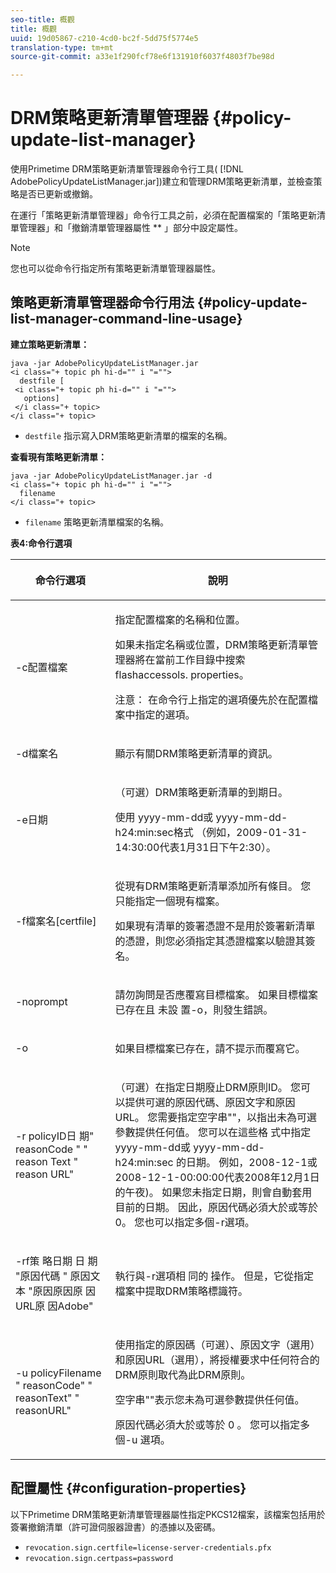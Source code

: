 ```yaml
---
seo-title: 概觀
title: 概觀
uuid: 19d05867-c210-4cd0-bc2f-5dd75f5774e5
translation-type: tm+mt
source-git-commit: a33e1f290fcf78e6f131910f6037f4803f7be98d

---
```



# DRM策略更新清單管理器 {#policy-update-list-manager}

使用Primetime DRM策略更新清單管理器命令行工具( [!DNL AdobePolicyUpdateListManager.jar])建立和管理DRM策略更新清單，並檢查策略是否已更新或撤銷。

在運行「策略更新清單管理器」命令行工具之前，必須在配置檔案的「策略更新清單管理器」和「撤銷清單管理器屬性 ** 」部分中設定屬性。

>[!NOTE]
>
>您也可以從命令行指定所有策略更新清單管理器屬性。

## 策略更新清單管理器命令行用法 {#policy-update-list-manager-command-line-usage}

**建立策略更新清單：**

```
java -jar AdobePolicyUpdateListManager.jar  
<i class="+ topic ph hi-d="" i "="">
  destfile [ 
 <i class="+ topic ph hi-d="" i "="">
   options]  
 </i class="+ topic> 
</i class="+ topic>
```

* `destfile` 指示寫入DRM策略更新清單的檔案的名稱。

**查看現有策略更新清單：**

```
java -jar AdobePolicyUpdateListManager.jar -d  
<i class="+ topic ph hi-d="" i "="">
  filename 
</i class="+ topic>
```

* `filename` 策略更新清單檔案的名稱。

**表4:命令行選項**

<table frame="all" colsep="1" rowsep="1" class="+ topic/table adobe-d/table " id="table_ghb_jqy_n4">  
 <thead class="- topic/thead "> 
  <tr rowsep="1" class="- topic/row "> 
   <th colname="1" class="- topic/entry entry"> <p class="- topic/p ">命令行選項 </p> </th> 
   <th colname="2" class="- topic/entry entry"> <p class="- topic/p ">說明 </p> </th> 
  </tr> 
 </thead>
 <tbody class="- topic/tbody "> 
  <tr rowsep="1" class="- topic/row "> 
   <td colname="1" class="- topic/entry "> <span class="+ topic/ph pr-d/codeph codeph"> -c配置檔案 </span> </td> 
   <td colname="2" class="- topic/entry "> <p class="- topic/p ">指定配置檔案的名稱和位置。 </p> <p class="- topic/p ">如果未指定名稱或位置，DRM策略更新清單管理器將在當前工作目錄中搜索 <span class="filepath"> flashaccessols. </span> properties。 </p> <p>注意： 在命令行上指定的選項優先於在配置檔案中指定的選項。 </p> </td> 
  </tr> 
  <tr rowsep="1" class="- topic/row "> 
   <td colname="1" class="- topic/entry "> <p class="- topic/p "> <span class="+ topic/ph pr-d/codeph codeph"> -d檔案名 </span> </p> </td> 
   <td colname="2" class="- topic/entry "> <p class="- topic/p ">顯示有關DRM策略更新清單的資訊。 </p> </td> 
  </tr> 
  <tr rowsep="1" class="- topic/row "> 
   <td colname="1" class="- topic/entry "> <span class="+ topic/ph pr-d/codeph codeph"> -e日期 </span> </td> 
   <td colname="2" class="- topic/entry "> <p>（可選）DRM策略更新清單的到期日。 </p> <p>使用 <span class="+ topic/ph pr-d/codeph codeph"> yyyy-mm-dd或 </span> yyyy-mm-dd-h24:min:sec格式 <span class="+ topic/ph pr-d/codeph codeph"></span> （例如，2009-01-31-14:30:00代表1月31日下午2:30）。 </p> </td> 
  </tr> 
  <tr rowsep="1" class="- topic/row "> 
   <td colname="1" class="- topic/entry "> <span class="+ topic/ph pr-d/codeph codeph"> -f檔案名[certfile] </span> </td> 
   <td colname="2" class="- topic/entry "> <p class="- topic/p ">從現有DRM策略更新清單添加所有條目。 您只能指定一個現有檔案。 </p> <p class="- topic/p ">如果現有清單的簽署憑證不是用於簽署新清單的憑證，則您必須指定其憑證檔案以驗證其簽名。 </p> </td> 
  </tr> 
  <tr rowsep="1" class="- topic/row "> 
   <td colname="1" class="- topic/entry "> <span class="+ topic/ph pr-d/codeph codeph"> -noprompt </span> </td> 
   <td colname="2" class="- topic/entry "> <p class="- topic/p ">請勿詢問是否應覆寫目標檔案。 如果目標檔案已存在且 <span class="codeph"> 未設 </span> 置-o，則發生錯誤。 </p> </td> 
  </tr> 
  <tr rowsep="1" class="- topic/row "> 
   <td colname="1" class="- topic/entry "> <span class="codeph"> -o </span> </td> 
   <td colname="2" class="- topic/entry "> <p class="- topic/p ">如果目標檔案已存在，請不提示而覆寫它。 </p> </td> 
  </tr> 
  <tr rowsep="1" class="- topic/row "> 
   <td colname="1" class="- topic/entry "> <span class="+ topic/ph pr-d/codeph codeph"> -r policyID日 </span> 期" <span class="+ topic/ph pr-d/codeph codeph"> reasonCode </span> " " <span class="+ topic/ph pr-d/codeph codeph"> reason </span>Text <span class="+ topic/ph pr-d/codeph codeph"> " reason </span><span class="+ topic/ph pr-d/codeph codeph"></span>URL" </td> 
   <td colname="2" class="- topic/entry "> <p class="- topic/p ">（可選）在指定日期廢止DRM原則ID。 您可以提供可選的原因代碼、原因文字和原因URL。 您需要指定空字串""，以指出未為可選參數提供任何值。 您可以在這些格 <span class="+ topic/ph pr-d/codeph codeph"> 式中指定 </span> yyyy-mm-dd或 <span class="+ topic/ph pr-d/codeph codeph"> yyyy-mm-dd-h24:min:sec </span> 的日期。 例如，2008-12-1或2008-12-1-00:00:00代表2008年12月1日的午夜)。 如果您未指定日期，則會自動套用目前的日期。 因此，原因代碼必須大於或等於0。 您也可以指定多個-r選項。 </p> </td> 
  </tr> 
  <tr rowsep="1" class="- topic/row "> 
   <td colname="1" class="- topic/entry "> <p class="- topic/p ">-rf策 <span class="+ topic/ph pr-d/codeph codeph"> 略日期 </span> 日 <span class="+ topic/ph pr-d/codeph codeph"> 期 </span> "原因代碼 <span class="+ topic/ph pr-d/codeph codeph"> " </span>原因文本 <span class="+ topic/ph pr-d/codeph codeph"> "原因原因原 </span>因URL原 <span class="+ topic/ph pr-d/codeph codeph"></span>因Adobe" </p> </td> 
   <td colname="2" class="- topic/entry "> <p class="- topic/p ">執行與-r選項相 <span class="codeph"> 同的 </span> 操作。 但是，它從指定檔案中提取DRM策略標識符。 </p> </td> 
  </tr> 
  <tr rowsep="0" class="- topic/row "> 
   <td colname="1" class="- topic/entry "> <span class="codeph"> -u policyFilename " reasonCode" " reasonText" " reasonURL" </span> </td> 
   <td colname="2" class="- topic/entry "> <p>使用指定的原因碼（可選）、原因文字（選用）和原因URL（選用），將授權要求中任何符合的DRM原則取代為此DRM原則。 </p> <p>空字串""表示您未為可選參數提供任何值。 </p> <p>原因代碼必須大於或等於 <span class="codeph"> 0 </span>。 您可以指定多 <span class="codeph"> 個-u </span> 選項。 </p> </td> 
  </tr> 
 </tbody> 
</table>

## 配置屬性 {#configuration-properties}

以下Primetime DRM策略更新清單管理器屬性指定PKCS12檔案，該檔案包括用於簽署撤銷清單（許可證伺服器證書）的憑據以及密碼。

* `revocation.sign.certfile=license-server-credentials.pfx`
* `revocation.sign.certpass=password`